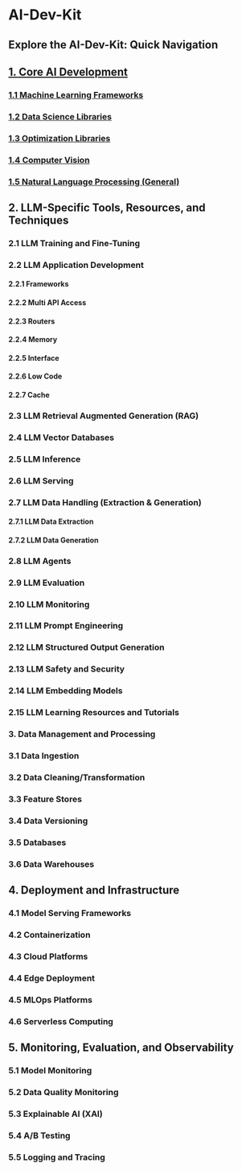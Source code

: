 # AI-Dev-Kit

## Explore the AI-Dev-Kit: Quick Navigation

## [1. Core AI Development](https://github.com/Charikshith/GEN_AI_REPO/blob/main/AI_Dev_Kit/01-Core_AI_Development.md)

### [1.1 Machine Learning Frameworks](https://github.com/Charikshith/GEN_AI_REPO/blob/main/AI_Dev_Kit/01-Core_AI_Development.md#11-machine-learning-frameworks)

### [1.2 Data Science Libraries](https://github.com/Charikshith/GEN_AI_REPO/blob/main/AI_Dev_Kit/01-Core_AI_Development.md#12-data-science-libraries)

### [1.3 Optimization Libraries](https://github.com/Charikshith/GEN_AI_REPO/blob/main/AI_Dev_Kit/01-Core_AI_Development.md#13-optimization-libraries)

### [1.4 Computer Vision](https://github.com/Charikshith/GEN_AI_REPO/blob/main/AI_Dev_Kit/01-Core_AI_Development.md#14-computer-vision)

### [1.5 Natural Language Processing (General)](https://github.com/Charikshith/GEN_AI_REPO/blob/main/AI_Dev_Kit/01-Core_AI_Development.md#15-natural-language-processing-general)

## 2. LLM-Specific Tools, Resources, and Techniques

### 2.1 LLM Training and Fine-Tuning

### 2.2 LLM Application Development

#### 2.2.1 Frameworks

#### 2.2.2 Multi API Access

#### 2.2.3 Routers

#### 2.2.4 Memory

#### 2.2.5 Interface

#### 2.2.6 Low Code

#### 2.2.7 Cache

### 2.3 LLM Retrieval Augmented Generation (RAG)

### 2.4 LLM Vector Databases

### 2.5 LLM Inference

### 2.6 LLM Serving

### 2.7 LLM Data Handling (Extraction & Generation)

#### 2.7.1 LLM Data Extraction

#### 2.7.2 LLM Data Generation

### 2.8 LLM Agents

### 2.9 LLM Evaluation

### 2.10 LLM Monitoring

### 2.11 LLM Prompt Engineering

### 2.12 LLM Structured Output Generation

### 2.13 LLM Safety and Security

### 2.14 LLM Embedding Models

### 2.15 LLM Learning Resources and Tutorials

### 3. Data Management and Processing

### 3.1 Data Ingestion

### 3.2 Data Cleaning/Transformation

### 3.3 Feature Stores

### 3.4 Data Versioning

### 3.5 Databases

### 3.6 Data Warehouses

## 4. Deployment and Infrastructure

### 4.1 Model Serving Frameworks

### 4.2 Containerization

### 4.3 Cloud Platforms

### 4.4 Edge Deployment

### 4.5 MLOps Platforms

### 4.6 Serverless Computing

## 5. Monitoring, Evaluation, and Observability

### 5.1 Model Monitoring

### 5.2 Data Quality Monitoring

### 5.3 Explainable AI (XAI)

### 5.4 A/B Testing

### 5.5 Logging and Tracing
